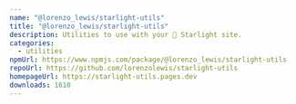 ```yaml
---
name: "@lorenzo_lewis/starlight-utils"
title: "@lorenzo_lewis/starlight-utils"
description: Utilities to use with your 🌟 Starlight site.
categories:
  - utilities
npmUrl: https://www.npmjs.com/package/@lorenzo_lewis/starlight-utils
repoUrl: https://github.com/lorenzolewis/starlight-utils
homepageUrl: https://starlight-utils.pages.dev
downloads: 1610
---
```

